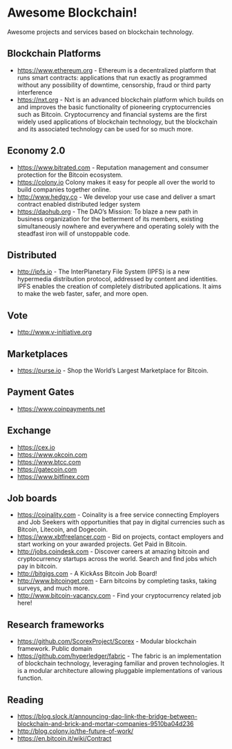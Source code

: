 # Awesome Blockchain!

Awesome projects and services based on blockchain technology.

## Blockchain Platforms

+ https://www.ethereum.org - Ethereum is a decentralized platform that runs smart contracts: applications that run exactly as programmed without any possibility of downtime, censorship, fraud or third party interference 
+ https://nxt.org - Nxt is an advanced blockchain platform which builds on and improves the basic functionality of pioneering cryptocurrencies such as Bitcoin. Cryptocurrency and financial systems are the first widely used applications of blockchain technology, but the blockchain and its associated technology can be used for so much more.

## Economy 2.0

+ https://www.bitrated.com - Reputation management and consumer protection for the Bitcoin ecosystem.
+ https://colony.io Colony makes it easy for people all over the world to build companies together online.
+ http://www.hedgy.co - We develop your use case and deliver a smart contract enabled distributed ledger system
+ https://daohub.org - The DAO’s Mission: To blaze a new path in business organization for the betterment of its members, existing simultaneously nowhere and everywhere and operating solely with the steadfast iron will of unstoppable code.

## Distributed

+ http://ipfs.io - The InterPlanetary File System (IPFS) is a new hypermedia distribution protocol, addressed by content and identities. IPFS enables the creation of completely distributed applications. It aims to make the web faster, safer, and more open.

## Vote

+ http://www.v-initiative.org

## Marketplaces

+ https://purse.io - Shop the World’s Largest Marketplace for Bitcoin.

## Payment Gates

+ https://www.coinpayments.net

## Exchange

+ https://cex.io
+ https://www.okcoin.com
+ https://www.btcc.com
+ https://gatecoin.com
+ https://www.bitfinex.com

## Job boards

+ https://coinality.com - Coinality is a free service connecting Employers and Job Seekers with opportunities that pay in digital currencies such as Bitcoin, Litecoin, and Dogecoin.
+ https://www.xbtfreelancer.com - Bid on projects, contact employers and start working on your awarded projects. Get Paid in Bitcoin.
+ http://jobs.coindesk.com - Discover careers at amazing bitcoin and cryptocurrency startups across the world. Search and find jobs which pay in bitcoin.
+ http://bitgigs.com - A KickAss Bitcoin Job Board!
+ http://www.bitcoinget.com - Earn bitcoins by completing tasks, taking surveys, and much more.
+ http://www.bitcoin-vacancy.com - Find your cryptocurrency related job here!

## Research frameworks

+ https://github.com/ScorexProject/Scorex - Modular blockchain framework. Public domain
+ https://github.com/hyperledger/fabric - The fabric is an implementation of blockchain technology, leveraging familiar and proven technologies. It is a modular architecture allowing pluggable implementations of various function.

## Reading

+ https://blog.slock.it/announcing-dao-link-the-bridge-between-blockchain-and-brick-and-mortar-companies-9510ba04d236
+ http://blog.colony.io/the-future-of-work/
+ https://en.bitcoin.it/wiki/Contract
